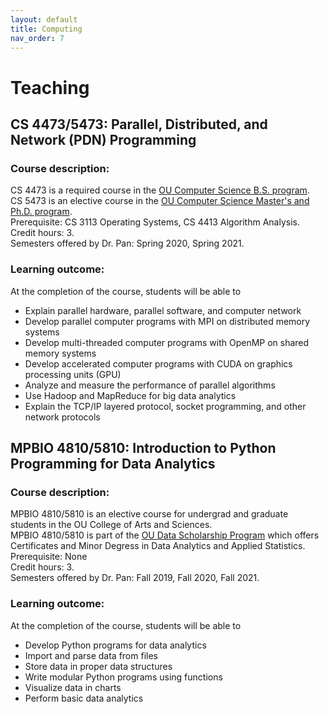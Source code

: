 ```yaml
---
layout: default
title: Computing
nav_order: 7
---
```

# Teaching

## CS 4473/5473: Parallel, Distributed, and Network (PDN) Programming

### Course description:
CS 4473 is a required course in the [OU Computer Science B.S. program](https://www.ou.edu/coe/cs/academics/undergrad/deg_plans_flowcharts).  
CS 5473 is an elective course in the [OU Computer Science Master's and Ph.D. program](https://www.ou.edu/content/dam/CoE/CS/PDFs/Forms/Apps/PhD_StudentChecklist_Fall2021.pdf).   
Prerequisite: CS 3113 Operating Systems, CS 4413 Algorithm Analysis.   
Credit hours: 3.   
Semesters offered by Dr. Pan: Spring 2020, Spring 2021.   

### Learning outcome: 
At the completion of the course, students will be able to
-	Explain parallel hardware, parallel software, and computer network
-	Develop parallel computer programs with MPI on distributed memory systems
-	Develop multi-threaded computer programs with OpenMP on shared memory systems
-	Develop accelerated computer programs with CUDA on graphics processing units (GPU)
-	Analyze and measure the performance of parallel algorithms
-	Use Hadoop and MapReduce for big data analytics
-	Explain the TCP/IP layered protocol, socket programming, and other network protocols

## MPBIO 4810/5810: Introduction to Python Programming for Data Analytics

### Course description:
MPBIO 4810/5810 is an elective course for undergrad and graduate students in the OU College of Arts and Sciences.  
MPBIO 4810/5810 is part of the [OU Data Scholarship Program](https://www.ou.edu/cas/datascholarship) which offers Certificates and Minor Degress in Data Analytics and Applied Statistics.  
Prerequisite: None    
Credit hours: 3.  
Semesters offered by Dr. Pan: Fall 2019, Fall 2020, Fall 2021.  

### Learning outcome: 
At the completion of the course, students will be able to
-	Develop Python programs for data analytics
-	Import and parse data from files
-	Store data in proper data structures 
-	Write modular Python programs using functions   
-	Visualize data in charts
-	Perform basic data analytics 



